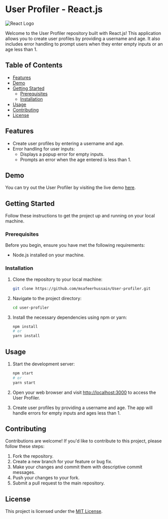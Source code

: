 # User Profiler - React.js

![React Logo](https://upload.wikimedia.org/wikipedia/commons/thumb/a/a7/React-icon.svg/512px-React-icon.svg.png)

Welcome to the User Profiler repository built with React.js! This application allows you to create user profiles by providing a username and age. It also includes error handling to prompt users when they enter empty inputs or an age less than 1.

## Table of Contents
- [Features](#features)
- [Demo](#demo)
- [Getting Started](#getting-started)
  - [Prerequisites](#prerequisites)
  - [Installation](#installation)
- [Usage](#usage)
- [Contributing](#contributing)
- [License](#license)

## Features
- Create user profiles by entering a username and age.
- Error handling for user inputs:
  - Displays a popup error for empty inputs.
  - Prompts an error when the age entered is less than 1.

## Demo
You can try out the User Profiler by visiting the live demo [here](https://user-profiler.vercel.app/).

## Getting Started
Follow these instructions to get the project up and running on your local machine.

### Prerequisites
Before you begin, ensure you have met the following requirements:
- Node.js installed on your machine.

### Installation
1. Clone the repository to your local machine:
   ```sh
   git clone https://github.com/msafeerhussain/User-profiler.git
   ```

2. Navigate to the project directory:
   ```sh
   cd user-profiler
   ```

3. Install the necessary dependencies using npm or yarn:
   ```sh
   npm install
   # or
   yarn install
   ```

## Usage
1. Start the development server:
   ```sh
   npm start
   # or
   yarn start
   ```

2. Open your web browser and visit [http://localhost:3000](http://localhost:3000) to access the User Profiler.

3. Create user profiles by providing a username and age. The app will handle errors for empty inputs and ages less than 1.

## Contributing
Contributions are welcome! If you'd like to contribute to this project, please follow these steps:
1. Fork the repository.
2. Create a new branch for your feature or bug fix.
3. Make your changes and commit them with descriptive commit messages.
4. Push your changes to your fork.
5. Submit a pull request to the main repository.

## License
This project is licensed under the [MIT License](LICENSE.md).
